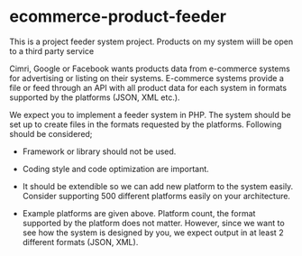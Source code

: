 # ecommerce-product-feeder
This is a project feeder system project. Products on my system wiill be open to a third party service  




Cimri, Google or Facebook wants products data from e-commerce systems for advertising or listing on their systems. E-commerce systems provide a file or feed through an API with all product data for each system in formats supported by the platforms (JSON, XML etc.).

 

We expect you to implement a feeder system in PHP. The system should be set up to create files in the formats requested by the platforms. Following should be considered;

 

- Framework or library should not be used.

- Coding style and code optimization are important.

- It should be extendible so we can add new platform to the system easily. Consider supporting 500 different platforms easily on your architecture.

- Example platforms are given above. Platform count, the format supported by the platform does not matter. However, since we want to see how the system is designed by you, we expect output in at least 2 different formats (JSON, XML).

